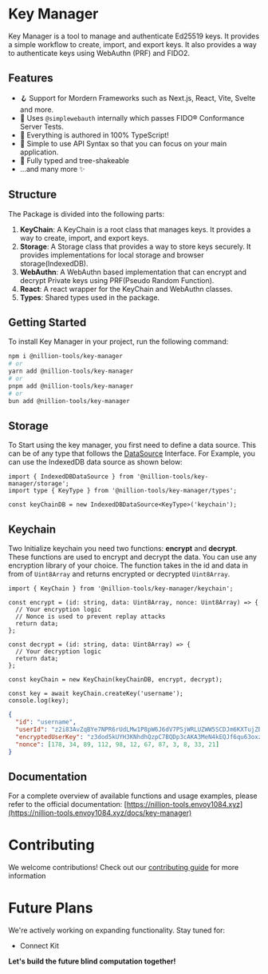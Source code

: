 # Key Manager

Key Manager is a tool to manage and authenticate Ed25519 keys. It provides a simple workflow to create, import, and export keys. It also provides a way to authenticate keys using WebAuthn (PRF) and FIDO2.

## Features

- 🪝 Support for Mordern Frameworks such as Next.js, React, Vite, Svelte and more.
- 🔐 Uses `@simplewebauth` internally which passes FIDO® Conformance Server Tests.
- 🧩 Everything is authored in 100% TypeScript!
- 🍳 Simple to use API Syntax so that you can focus on your main application.
- 👏 Fully typed and tree-shakeable
- ...and many more ✨

## Structure

The Package is divided into the following parts:

1. **KeyChain**: A KeyChain is a root class that manages keys. It provides a way to create, import, and export keys.
2. **Storage**: A Storage class that provides a way to store keys securely. It provides implementations for local storage and browser storage(IndexedDB).
3. **WebAuthn**: A WebAuthn based implementation that can encrypt and decrypt Private keys using PRF(Pseudo Random Function).
4. **React**: A react wrapper for the KeyChain and WebAuthn classes.
5. **Types**: Shared types used in the package.

## Getting Started

To install Key Manager in your project, run the following command:

```bash
npm i @nillion-tools/key-manager
# or
yarn add @nillion-tools/key-manager
# or
pnpm add @nillion-tools/key-manager
# or
bun add @nillion-tools/key-manager
```

## Storage

To Start using the key manager, you first need to define a data source. This can be of any type that follows the [DataSource](https://github.com/Envoy-VC/nillion-tools/blob/main/packages/key-manager/src/storage/data-source.ts) Interface. For Example, you can use the IndexedDB data source as shown below:

```tsx title="storage.ts"
import { IndexedDBDataSource } from '@nillion-tools/key-manager/storage';
import type { KeyType } from '@nillion-tools/key-manager/types';

const keyChainDB = new IndexedDBDataSource<KeyType>('keychain');
```

## Keychain

Two Initialize keychain you need two functions: **encrypt** and **decrypt**. These functions are used to encrypt and decrypt the data. You can use any encryption library of your choice. The function takes in the id and data in from of `Uint8Array` and returns encrypted or decrypted `Uint8Array`.

```tsx title="keychain.ts"
import { KeyChain } from '@nillion-tools/key-manager/keychain';

const encrypt = (id: string, data: Uint8Array, nonce: Uint8Array) => {
  // Your encryption logic
  // Nonce is used to prevent replay attacks
  return data;
};

const decrypt = (id: string, data: Uint8Array) => {
  // Your decryption logic
  return data;
};

const keyChain = new KeyChain(keyChainDB, encrypt, decrypt);

const key = await keyChain.createKey('username');
console.log(key);
```

```json
{
  "id": "username",
  "userId": "z2i83AvZqBYe7NPR6rUdLMw1P8pW6J6dV7PSjWRLUZWW5SCDJm6KXTujZBtF1iJMxe7iLufkNQr5pSibz5kfiusTt",
  "encryptedUserKey": "z3dod5kUYH3KNhdhQzpC7BQDp3cAKA3MeN4kEQJf6qu63oxzoujnJHtEek3M2jgZ5Yf",
  "nonce": [178, 34, 89, 112, 98, 12, 67, 87, 3, 8, 33, 21]
}
```

## Documentation

For a complete overview of available functions and usage examples, please refer to the official documentation: [https://nillion-tools.envoy1084.xyz](https://nillion-tools.envoy1084.xyz/docs/key-manager)

# Contributing

We welcome contributions! Check out our [contributing guide](https://github.com/Envoy-VC/nillion-tools/blob/main/CONTRIBUTING.md) for more information

# Future Plans

We're actively working on expanding functionality. Stay tuned for:

- Connect Kit

**Let's build the future blind computation together!**
